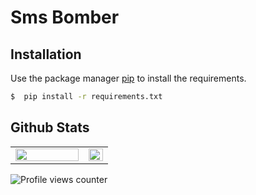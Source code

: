# Sms Bomber
## Installation

Use the package manager [pip](https://pip.pypa.io/en/stable/getting-started/) to install the requirements.

```bash
$  pip install -r requirements.txt
```

## Github Stats  
<table><tr><td valign="top" width="75%">

<img src="https://github-readme-stats.vercel.app/api?username=NimaWasTaken&show_icons=true&theme=onedark" align="left" style="width: 100%" />

</td><td valign="top" width="75%">

<img src="https://github-readme-stats.vercel.app/api/top-langs/?username=NimaWasTaken&hide_border=true&layout=compact&theme=onedark" align="left" style="width: 100%" />

</td></tr></table>  


![Profile views counter](https://komarev.com/ghpvc/?username=NimaWasTaken&&style=flat-square)  
